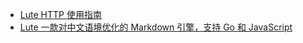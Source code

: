 * [Lute HTTP 使用指南](https://ld246.com/article/1569240189601)
* [Lute 一款对中文语境优化的 Markdown 引擎，支持 Go 和 JavaScript](https://github.com/88250/lute)
